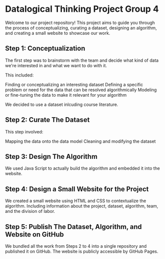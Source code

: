 # Datalogical Thinking Project Group 4
Welcome to our project repository! This project aims to guide you through the process of conceptualizing, curating a dataset, designing an algorithm, and creating a small website to showcase our work. 

## Step 1: Conceptualization

The first step was to brainstorm with the team and decide what kind of data we're interested in and what we want to do with it. 

This included:

Finding or conceptualizing an interesting dataset
Defining a specific problem or need for the data that can be resolved algorithmically
Modeling or fine-tuning the data to make it relevant for your algorithm

We decided to use a dataset inlcuding course literature. 

## Step 2: Curate The Dataset

This step involved:

Mapping the data onto the data model 
Cleaning and modifying the dataset

## Step 3: Design The Algorithm

We used Java Script to actually build the algorithm and embedded it into the website. 

## Step 4: Design a Small Website for the Project

We created a small website using HTML and CSS to contextualize the algorithm. 
Including information about the project, dataset, algorithm, team, and the division of labor.

## Step 5: Publish The Dataset, Algorithm, and Website on GitHub

We bundled all the work from Steps 2 to 4 into a single repository and published it on GitHub. 
The website is publicly accessible by GitHub Pages.

